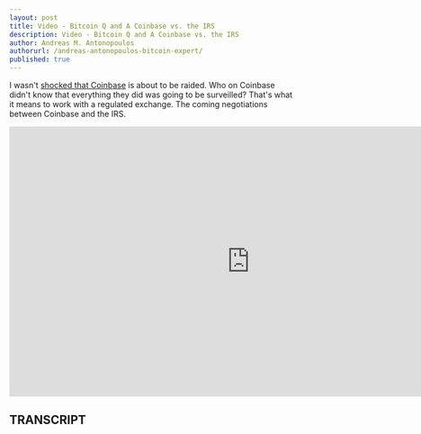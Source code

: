 ```yaml
---
layout: post
title: Video - Bitcoin Q and A Coinbase vs. the IRS
description: Video - Bitcoin Q and A Coinbase vs. the IRS
author: Andreas M. Antonopoulos
authorurl: /andreas-antonopoulos-bitcoin-expert/
published: true
---
```


<p>I wasn't <a href="/counterparty-risk-socialized-losses-vs-central-clearing/">shocked that Coinbase</a> is about to be raided. Who on Coinbase didn't know that everything they did was going to be surveilled? That's what it means to work with a regulated exchange. The coming negotiations between Coinbase and the IRS.</p>

<center><iframe width="854" height="480" src="https://www.youtube.com/embed/YQJk-5ZYmoM?list=PLPQwGV1aLnTsHvzevl9BAUlfsfwFfU7aP" frameborder="0" allowfullscreen></iframe></center>

<h2>TRANSCRIPT</h2>
